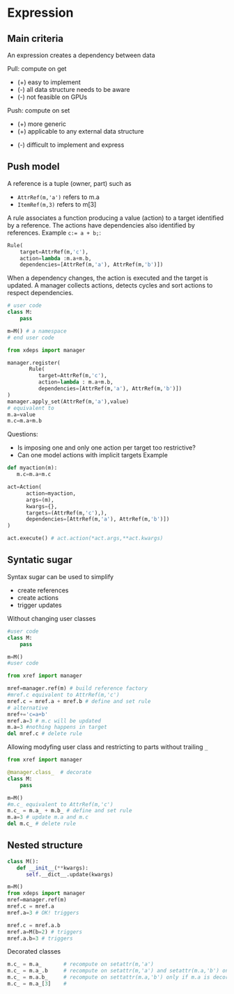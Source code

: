 Expression
============

Main criteria
------------

An expression creates a dependency between data

Pull: compute on get
   - (+) easy to implement
   - (-) all data structure needs to be aware
   - (-) not feasible on GPUs

Push: compute on set
   + (+) more generic
   + (+) applicable to any external data structure
   - (-) difficult to implement and express

Push model
---------------
A reference is a tuple (owner, part) such as
  - `AttrRef(m,'a')` refers to m.a
  - `ItemRef(m,3)` refers to m[3]

A rule associates a function producing a value (action) to a target identified by a reference.
The actions have dependencies also identified by references.
Example `c:= a + b;`:

```python
Rule(
    target=AttrRef(m,'c'),
    action=lambda :m.a+m.b,
    dependencies=[AttrRef(m,'a'), AttrRef(m,'b')])
```

When a dependency changes, the action is executed and the target is updated.
A manager collects actions, detects cycles and sort actions to respect dependencies.


```python
# user code
class M:
    pass

m=M() # a namespace
# end user code

from xdeps import manager

manager.register(
       Rule(
          target=AttrRef(m,'c'),
          action=lambda : m.a+m.b,
          dependencies=[AttrRef(m,'a'), AttrRef(m,'b')])
)
manager.apply_set(AttrRef(m,'a'),value)
# equivalent to
m.a=value
m.c=m.a+m.b
```


Questions:
- Is imposing one and only one action per target too restrictive?
- Can one model actions with implicit targets
Example
```python
def myaction(m):
   m.c=m.a+m.c

act=Action(
      action=myaction,
      args=(m),
      kwargs={},
      targets=(AttrRef(m,'c'),),
      dependencies=[AttrRef(m,'a'), AttrRef(m,'b')])
)

act.execute() # act.action(*act.args,**act.kwargs)
```

Syntatic sugar
---------------

Syntax sugar can be used to simplify
- create references
- create actions
- trigger updates 

Without changing user classes

```python
#user code
class M:
    pass

m=M()
#user code

from xref import manager

mref=manager.ref(m) # build reference factory
#mref.c equivalent to AttrRef(m,'c')
mref.c = mref.a + mref.b # define and set rule
# alternative
mref+='c=a+b'
mref.a=3 # m.c will be updated
m.a=3 #nothing happens in target
del mref.c # delete rule
```

Allowing modyfing user class and restricting to parts without trailing `_`
```python
from xref import manager

@manager.class_  # decorate
class M:
    pass

m=M()
#m.c_ equivalent to AttrRef(m,'c')
m.c_ = m.a_ + m.b_ # define and set rule
m.a=3 # update m.a and m.c
del m.c_ # delete rule
```


Nested structure
-----------------------------------------
```python
class M():
   def __init__(**kwargs):
      self.__dict__.update(kwargs)

m=M()
from xdeps import manager
mref=manager.ref(m)
mref.c = mref.a
mref.a=3 # OK! triggers

mref.c = mref.a.b
mref.a=M(b=2) # triggers
mref.a.b=3 # triggers

```


Decorated classes

```python
m.c_ = m.a_       # recompute on setattr(m,'a')
m.c_ = m.a_.b     # recompute on setattr(m,'a') and setattr(m.a,'b') only if m.a is decorated 
m.c_ = m.a.b_     # recompute on settattr(m.a,'b') only if m.a is decorated
m.c_ = m.a_[3]    #  
```


